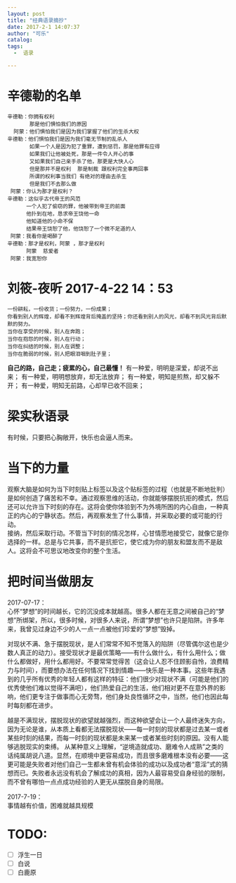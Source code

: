 ```yaml
---
layout: post
title: "经典语录摘抄"
date: 2017-2-1 14:07:37
author: "可乐"
catalog:
tags:
  -  语录

---
```


# 辛德勒的名单
	辛德勒：你拥有权利  
	       那是他们惧怕我们的原因     
	  阿蒙：他们惧怕我们是因为我们掌握了他们的生杀大权    
	辛德勒：他们惧怕我们是因为我们毫无节制的乱杀人  
	       如果一个人是因为犯了重罪，遭到惩罚，那是他罪有应得    
	       如果我们让他被处死，那是一件令人开心的事    
	       又如果我们自己亲手杀了他，那更是大快人心 
           但是那并不是权利  那是制裁 跟权利完全事两回事 
	       所谓的权利事当我们 有绝对的理由去杀生   
	       但是我们不去那么做   
	 阿蒙：你认为那才是权利？   
	辛德勒：这似乎古代帝王的风范
          一个人犯了偷窃的罪，他被带到帝王的前面      
          他扑到在地，恳求帝王饶他一命  
          他知道他的小命不保  
          结果帝王饶恕了他，他饶恕了一个微不足道的人    
	 阿蒙：我看你是喝醉了   
	辛德勒：那才是权利，阿蒙 ，那才是权利   
	      阿蒙  慈爱者    
	 阿蒙：我宽恕你    
# 刘筱-夜听 2017-4-22 14：53

	一份耕耘，一份收货；一份努力，一份成果；
	你看到别人的辉煌，却看不到辉煌背后掩盖的坚持；你还看到别人的风光，却看不到风光背后默默的努力。
	当你在享受的时候，别人在奔跑；
	当你在抱怨的时候，别人在行动；
	当你在纠结的时候，别人在调整；
	当你在脆弱的时候，别人把眼泪咽到肚子里；
**自己的路，自己走；疲累的心，自己最懂！**
	有一种爱，明明是深爱，却说不出来；
	有一种爱，明明想放弃，却无法放弃；
	有一种爱，明知是煎熬，却又躲不开；
	有一种爱，明知无前路，心却早已收不回来；

# 梁实秋语录
有时候，只要把心胸敞开，快乐也会逼人而来。


# 当下的力量
观察大脑是如何为当下时刻贴上标签以及这个贴标签的过程（也就是不断地批判）是如何创造了痛苦和不幸。通过观察思维的活动，你就能够摆脱抗拒的模式，然后还可以允许当下时刻的存在。这将会使你体验到不为外境所困的内心自由，一种真正的内心的宁静状态。然后，再观察发生了什么事情，并采取必要的或可能的行动。    
接纳，然后采取行动。不管当下时刻的情况怎样，心甘情愿地接受它，就像它是你选择的一样。总是与它共事，而不是抗拒它，使它成为你的朋友和盟友而不是敌人。这将会不可思议地改变你的整个生活。


# 把时间当做朋友
2017-07-17：    
心怀“梦想”的时间越长，它的沉没成本就越高。很多人都在无意之间被自己的“梦想”所绑架，所以，很多时候，对很多人来说，所谓“梦想”也许只是陷阱。许多年来，我曾见过身边不少的人一点一点被他们珍爱的“梦想”毁掉。    

    
对现状不满、急于摆脱现状，是人们常常不知不觉落入的陷阱（尽管偶尔这也是少数人真正的动力）。接受现状才是最优策略——有什么做什么，有什么用什么；做什么都做好，用什么都用好。不要常常觉得苦（这会让人忍不住顾影自怜，浪费精力与时间），而要想办法在任何情况下找到情趣——快乐是一种本事。这些年我遇到的几乎所有优秀的年轻人都有这样的特征：他们很少对现状不满（可能是他们的优秀使他们难以觉得不满吧），他们热爱自己的生活，他们相对更不在意外界的影响，他们更专注于做事而心无旁骛，他们身处良性循环之中，当然，他们也因此每时每刻都在进步。   

越是不满现状，摆脱现状的欲望就越强烈，而这种欲望会让一个人最终迷失方向，因为无论是谁，从本质上看都无法摆脱现状——每一时刻的现状都是过去某一或者某些时刻的结果，而每一时刻的现状都是未来某一或者某些时刻的原因。没有人能够逃脱现实的束缚。 从某种意义上理解，“逆境造就成功、磨难令人成熟”之类的话纯属胡说八道。显然，在顺境中更容易成功，而且很多磨难根本没有必要——这更可能是失败者对他们自己一生都未曾有机会体验的成功以及成功者“意淫”式的猜想而已。失败者永远没有机会了解成功的真相，因为人最容易受自身经验的限制，而不曾有哪怕一点点成功经验的人更无从摆脱自身的局限。   

2017-7-19：      
事情越有价值，困难就越具规模


# TODO:  
- [ ] 浮生一日
- [ ] 白说 
- [ ] 白鹿原
